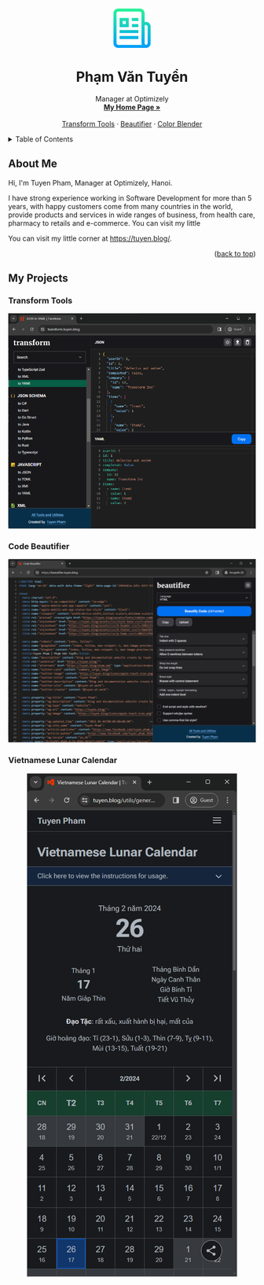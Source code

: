 <div id="top"></div>

<!-- PROJECT LOGO -->
<br />
<div align="center">
  <a href="https://github.com/othneildrew/Best-README-Template">
    <img src="images/logo.png" alt="Logo" width="80" height="80">
  </a>

  <h1 align="center">Phạm Văn Tuyển</h1>

  <p align="center">
    Manager at Optimizely
    <br />
    <a href="https://tuyen.blog/"><strong>My Home Page »</strong></a>
    <br />
    <br />
    <a href="https://transform.tuyen.blog/">Transform Tools</a>
    ·
    <a href="https://beautifier.tuyen.blog/">Beautifier</a>
    ·
    <a href="https://tuyen.blog/utils/general/color-blender/">Color Blender</a>
  </p>
</div>

<!-- TABLE OF CONTENTS -->
<details>
  <summary>Table of Contents</summary>
  <ol>
    <li>
      <a href="#about-the-project">About The Project</a>
      <ul>
        <li><a href="#built-with">Built With</a></li>
      </ul>
    </li>
    <li>
      <a href="#getting-started">Getting Started</a>
      <ul>
        <li><a href="#prerequisites">Prerequisites</a></li>
        <li><a href="#installation">Installation</a></li>
      </ul>
    </li>
    <li><a href="#usage">Usage</a></li>
    <li><a href="#roadmap">Roadmap</a></li>
    <li><a href="#contributing">Contributing</a></li>
    <li><a href="#license">License</a></li>
    <li><a href="#contact">Contact</a></li>
    <li><a href="#acknowledgments">Acknowledgments</a></li>
  </ol>
</details>

## About Me

Hi, I'm Tuyen Pham, Manager at Optimizely, Hanoi.

I have strong experience working in Software Development for more than 5 years, with happy customers come from many countries in the world, provide products and services in wide ranges of business, from health care, pharmacy to retails and e-commerce.
You can visit my little

You can visit my little corner at <https://tuyen.blog/>.

<p align="right">(<a href="#top">back to top</a>)</p>

## My Projects

### Transform Tools

<div style="text-align:center">
  <a href="https://transform.tuyen.blog/">
    <img src="./images/transform.png" alt="Transform Tools">
  </a>
</div>

### Code Beautifier

<div style="text-align:center">
  <a href="https://beautifier.tuyen.blog/">
    <img src="./images/beautifier.png" alt="Code Beautifier">
  </a>
</div>

### Vietnamese Lunar Calendar

<div style="text-align:center">
  <a href="https://tuyen.blog/utils/general/lunar-calendar/">
    <img src="./images/lunar-calendar.png" alt="Vietnamese Lunar Calendar">
  </a>
</div>
